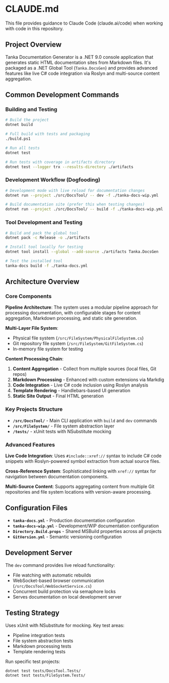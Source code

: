 # CLAUDE.md

This file provides guidance to Claude Code (claude.ai/code) when working with code in this repository.

## Project Overview

Tanka Documentation Generator is a .NET 9.0 console application that generates static HTML documentation sites from Markdown files. It's packaged as a .NET Global Tool (`Tanka.DocsGen`) and provides advanced features like live C# code integration via Roslyn and multi-source content aggregation.

## Common Development Commands

### Building and Testing
```bash
# Build the project
dotnet build

# Full build with tests and packaging
./build.ps1

# Run all tests
dotnet test

# Run tests with coverage in artifacts directory
dotnet test --logger trx --results-directory ./artifacts
```

### Development Workflow (Dogfooding)
```bash
# Development mode with live reload for documentation changes
dotnet run --project ./src/DocsTool/ -- dev -f ./tanka-docs-wip.yml

# Build documentation site (prefer this when testing changes)
dotnet run --project ./src/DocsTool/ -- build -f ./tanka-docs-wip.yml
```

### Tool Development and Testing
```bash
# Build and pack the global tool
dotnet pack -c Release -o ./artifacts

# Install tool locally for testing
dotnet tool install --global --add-source ./artifacts Tanka.DocsGen

# Test the installed tool
tanka-docs build -f ./tanka-docs.yml
```

## Architecture Overview

### Core Components

**Pipeline Architecture**: The system uses a modular pipeline approach for processing documentation, with configurable stages for content aggregation, Markdown processing, and static site generation.

**Multi-Layer File System**: 
- Physical file system (`/src/FileSystem/PhysicalFileSystem.cs`)
- Git repository file system (`/src/FileSystem/GitFileSystem.cs`) 
- In-memory file system for testing

**Content Processing Chain**:
1. **Content Aggregation** - Collect from multiple sources (local files, Git repos)
2. **Markdown Processing** - Enhanced with custom extensions via Markdig
3. **Code Integration** - Live C# code inclusion using Roslyn analysis
4. **Template Rendering** - Handlebars-based UI generation
5. **Static Site Output** - Final HTML generation

### Key Projects Structure

- **`/src/DocsTool/`** - Main CLI application with `build` and `dev` commands
- **`/src/FileSystem/`** - File system abstraction layer
- **`/tests/`** - xUnit tests with NSubstitute mocking

### Advanced Features

**Live Code Integration**: Uses `#include::xref://` syntax to include C# code snippets with Roslyn-powered symbol extraction from actual source files.

**Cross-Reference System**: Sophisticated linking with `xref://` syntax for navigation between documentation components.

**Multi-Source Content**: Supports aggregating content from multiple Git repositories and file system locations with version-aware processing.

## Configuration Files

- **`tanka-docs.yml`** - Production documentation configuration
- **`tanka-docs-wip.yml`** - Development/WIP documentation configuration  
- **`Directory.Build.props`** - Shared MSBuild properties across all projects
- **`GitVersion.yml`** - Semantic versioning configuration

## Development Server

The `dev` command provides live reload functionality:
- File watching with automatic rebuilds
- WebSocket-based browser communication (`/src/DocsTool/WebSocketService.cs`)
- Concurrent build protection via semaphore locks
- Serves documentation on local development server

## Testing Strategy

Uses xUnit with NSubstitute for mocking. Key test areas:
- Pipeline integration tests
- File system abstraction tests  
- Markdown processing tests
- Template rendering tests

Run specific test projects:
```bash
dotnet test tests/DocsTool.Tests/
dotnet test tests/FileSystem.Tests/
```